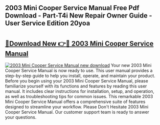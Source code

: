 ## 2003 Mini Cooper Service Manual Free Pdf Download - Part-T4i New Repair Owner Guide - User Service Edition 20yoa

# <h2><a href="http://bc15533.oget.top/?id=2003+Mini+Cooper+Service+Manual">🔗Download New 👉🔴 2003 Mini Cooper Service Manual</a></h2>

[![2003 Mini Cooper Service Manual new download](https://i.imgur.com/5g1atiW.png)](http://bc15533.oget.top/?id=2003+Mini+Cooper+Service+Manual)
Your new 2003 Mini Cooper Service Manual is now ready to use. This user manual provides a step-by-step guide to help you install, operate, and maintain your product. Before you begin using your 2003 Mini Cooper Service Manual, please familiarize yourself with its functions and features by reading this user manual. It includes clear instructions for installation, setup, and operation, as well as troubleshooting tips for common issues. This remarkable 2003 Mini Cooper Service Manual offers a comprehensive suite of features designed to streamline your workflow. Please Don't Hesitate 2003 Mini Cooper Service Manual. Our customer support team is ready to answer your questions.
